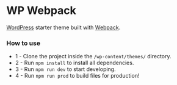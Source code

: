 # WP Webpack
[WordPress](https://wordpress.org/) starter theme built with [Webpack](https://webpack.js.org/).

### How to use
- 1 - Clone the project inside the `/wp-content/themes/` directory.
- 2 - Run `npm install` to install all dependencies.
- 3 - Run `npm run dev` to start developing.
- 4 - Run `npm run prod` to build files for production!
